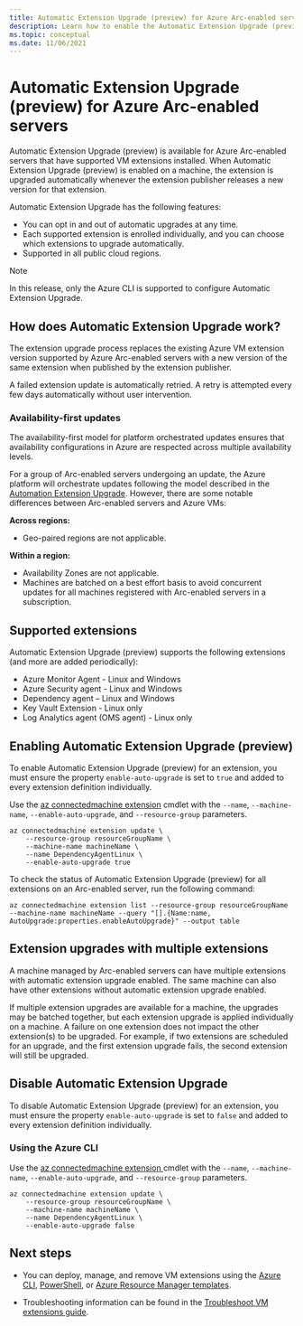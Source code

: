 ```yaml
---
title: Automatic Extension Upgrade (preview) for Azure Arc-enabled servers
description: Learn how to enable the Automatic Extension Upgrade (preview) for your Azure Arc-enabled servers.
ms.topic: conceptual
ms.date: 11/06/2021
---
```


# Automatic Extension Upgrade (preview) for Azure Arc-enabled servers

Automatic Extension Upgrade (preview) is available for Azure Arc-enabled servers that have supported VM extensions installed. When Automatic Extension Upgrade (preview) is enabled on a machine, the extension is upgraded automatically whenever the extension publisher releases a new version for that extension.

 Automatic Extension Upgrade has the following features:

- You can opt in and out of automatic upgrades at any time.
- Each supported extension is enrolled individually, and you can choose which extensions to upgrade automatically.
- Supported in all public cloud regions.

> [!NOTE]
> In this release, only the Azure CLI is supported to configure Automatic Extension Upgrade.

## How does Automatic Extension Upgrade work?

The extension upgrade process replaces the existing Azure VM extension version supported by Azure Arc-enabled servers with a new version of the same extension when published by the extension publisher.

A failed extension update is automatically retried. A retry is attempted every few days automatically without user intervention.

### Availability-first updates

The availability-first model for platform orchestrated updates ensures that availability configurations in Azure are respected across multiple availability levels.

For a group of Arc-enabled servers undergoing an update, the Azure platform will orchestrate updates following the model described in the [Automation Extension Upgrade](../../virtual-machines/automatic-extension-upgrade.md#availability-first-updates). However, there are some notable differences between Arc-enabled servers and Azure VMs:

**Across regions:**

- Geo-paired regions are not applicable.

**Within a region:**

- Availability Zones are not applicable.
- Machines are batched on a best effort basis to avoid concurrent updates for all machines registered with Arc-enabled servers in a subscription.  

## Supported extensions

Automatic Extension Upgrade (preview) supports the following extensions (and more are added periodically):

- Azure Monitor Agent - Linux and Windows
- Azure Security agent - Linux and Windows
- Dependency agent – Linux and Windows
- Key Vault Extension - Linux only
- Log Analytics agent (OMS agent) - Linux only

## Enabling Automatic Extension Upgrade (preview)

To enable Automatic Extension Upgrade (preview) for an extension, you must ensure the property `enable-auto-upgrade` is set to `true` and added to every extension definition individually.

Use the [az connectedmachine extension](/cli/azure/connectedmachine/extension) cmdlet with the `--name`, `--machine-name`, `--enable-auto-upgrade`, and `--resource-group` parameters.

```azurecli
az connectedmachine extension update \
    --resource-group resourceGroupName \
    --machine-name machineName \
    --name DependencyAgentLinux \
    --enable-auto-upgrade true
```

To check the status of Automatic Extension Upgrade (preview) for all extensions on an Arc-enabled server, run the following command:

```azurecli
az connectedmachine extension list --resource-group resourceGroupName --machine-name machineName --query "[].{Name:name, AutoUpgrade:properties.enableAutoUpgrade}" --output table
```

## Extension upgrades with multiple extensions

A machine managed by Arc-enabled servers can have multiple extensions with automatic extension upgrade enabled. The same machine can also have other extensions without automatic extension upgrade enabled.

If multiple extension upgrades are available for a machine, the upgrades may be batched together, but each extension upgrade is applied individually on a machine. A failure on one extension does not impact the other extension(s) to be upgraded. For example, if two extensions are scheduled for an upgrade, and the first extension upgrade fails, the second extension will still be upgraded.

## Disable Automatic Extension Upgrade

To disable Automatic Extension Upgrade (preview) for an extension, you must ensure the property `enable-auto-upgrade` is set to `false` and added to every extension definition individually.

### Using the Azure CLI

Use the [az connectedmachine extension ](/cli/azure/connectedmachine/extension) cmdlet with the `--name`, `--machine-name`, `--enable-auto-upgrade`, and `--resource-group` parameters.

```azurecli
az connectedmachine extension update \
    --resource-group resourceGroupName \
    --machine-name machineName \
    --name DependencyAgentLinux \
    --enable-auto-upgrade false
```

## Next steps

- You can deploy, manage, and remove VM extensions using the [Azure CLI](manage-vm-extensions-cli.md), [PowerShell](manage-vm-extensions-powershell.md), or [Azure Resource Manager templates](manage-vm-extensions-template.md).

- Troubleshooting information can be found in the [Troubleshoot VM extensions guide](troubleshoot-vm-extensions.md).
